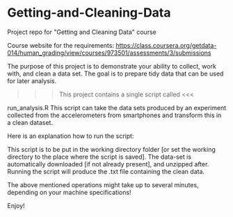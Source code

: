 # Getting-and-Cleaning-Data
Project repo for "Getting and Cleaning Data" course


Course website for the requirements: https://class.coursera.org/getdata-014/human_grading/view/courses/973501/assessments/3/submissions


The purpose of this project is to demonstrate your ability to collect, work with, and clean a data set. The goal is to prepare tidy data that can be used for later analysis. 

>>> This project contains a single script called <<<

run_analysis.R
This script can take the data sets produced by an experiment collected from the accelerometers from smartphones and transform this in a clean dataset.

Here is an explanation how to run the script:

This script is to be put in the working directory folder [or set the working directory to the place where the script is saved].
The data-set is automatically downloaded [if not already present], and unzipped after.
Running the script will produce the .txt file containing the clean data.

The above mentioned operations might take up to several minutes, depending on your machine specifications!

Enjoy!